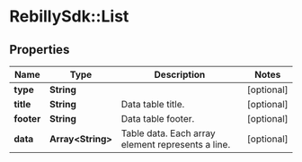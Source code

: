 # RebillySdk::List

## Properties
Name | Type | Description | Notes
------------ | ------------- | ------------- | -------------
**type** | **String** |  | [optional] 
**title** | **String** | Data table title. | [optional] 
**footer** | **String** | Data table footer. | [optional] 
**data** | **Array&lt;String&gt;** | Table data. Each array element represents a line. | [optional] 

